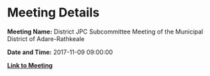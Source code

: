 # Meeting Details

**Meeting Name:** District JPC Subcommittee Meeting of the Municipal District of Adare-Rathkeale

**Date and Time:** 2017-11-09 09:00:00

**[Link to Meeting](https://www.limerick.ie/council/whats-on/district-jpc-subcommittee-meeting-municipal-district-adare-rathkeale)**
